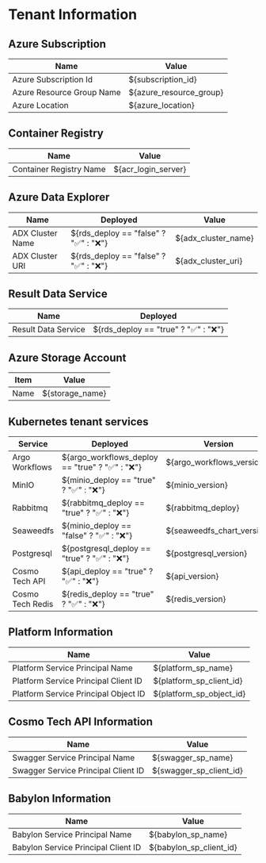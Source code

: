 # Tenant Information

## Azure Subscription

Name  | Value
------- | --------
Azure Subscription Id | ${subscription_id}
Azure Resource Group Name | ${azure_resource_group}
Azure Location | ${azure_location}

## Container Registry

Name  | Value
------- | --------
Container Registry Name | ${acr_login_server}

## Azure Data Explorer

Name  | Deployed | Value
------- | -------- | --------
ADX Cluster Name | ${rds_deploy == "false" ? "✅" : "❌"} | ${adx_cluster_name}
ADX Cluster URI | ${rds_deploy == "false" ? "✅" : "❌"} | ${adx_cluster_uri}

## Result Data Service

Name  | Deployed
------- | --------
Result Data Service | ${rds_deploy == "true" ? "✅" : "❌"}

## Azure Storage Account

Item  | Value
------- | --------
Name | ${storage_name}

## Kubernetes tenant services

Service  | Deployed | Version | URL
------- | -------- | -------- | --------
Argo Workflows | ${argo_workflows_deploy == "true" ? "✅" : "❌"} | ${argo_workflows_version} | N/A
MinIO | ${minio_deploy == "true" ? "✅" : "❌"} | ${minio_version} | N/A
Rabbitmq | ${rabbitmq_deploy == "true" ? "✅" : "❌"} | ${rabbitmq_deploy} | N/A
Seaweedfs | ${minio_deploy == "false" ? "✅" : "❌"} | ${seaweedfs_chart_version} | N/A
Postgresql | ${postgresql_deploy == "true" ? "✅" : "❌"} | ${postgresql_version} | N/A
Cosmo Tech API | ${api_deploy == "true" ? "✅" : "❌"} | ${api_version} | ${api_url}
Cosmo Tech Redis | ${redis_deploy == "true" ? "✅" : "❌"} | ${redis_version} | N/A

## Platform Information

Name  | Value
------- | --------
Platform Service Principal Name | ${platform_sp_name}
Platform Service Principal Client ID | ${platform_sp_client_id}
Platform Service Principal Object ID | ${platform_sp_object_id}

## Cosmo Tech API Information

Name  | Value
------- | --------
Swagger Service Principal Name | ${swagger_sp_name}
Swagger Service Principal Client ID | ${swagger_sp_client_id}

## Babylon Information

Name  | Value
------- | --------
Babylon Service Principal Name | ${babylon_sp_name}
Babylon Service Principal Client ID | ${babylon_sp_client_id}
